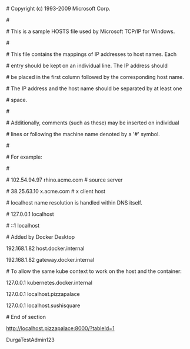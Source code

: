﻿\# Copyright (c) 1993-2009 Microsoft Corp.

\#

\# This is a sample HOSTS file used by Microsoft TCP/IP for Windows.

\#

\# This file contains the mappings of IP addresses to host names. Each

\# entry should be kept on an individual line. The IP address should

\# be placed in the first column followed by the corresponding host name.

\# The IP address and the host name should be separated by at least one

\# space.

\#

\# Additionally, comments (such as these) may be inserted on individual

\# lines or following the machine name denoted by a '#' symbol.

\#

\# For example:

\#

\#      102.54.94.97     rhino.acme.com          # source server

\#       38.25.63.10     x.acme.com              # x client host



\# localhost name resolution is handled within DNS itself.

\#	127.0.0.1       localhost

\#	::1             localhost

\# Added by Docker Desktop

192.168.1.82 host.docker.internal

192.168.1.82 gateway.docker.internal

\# To allow the same kube context to work on the host and the container:

127.0.0.1 kubernetes.docker.internal

127.0.0.1 localhost.pizzapalace

127.0.0.1 localhost.sushisquare



\# End of section

http://localhost.pizzapalace:8000/?tableId=1



DurgaTestAdmin123

